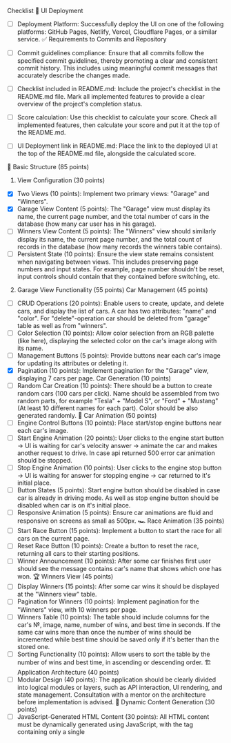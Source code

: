 Checklist
🚀 UI Deployment
 - [ ] Deployment Platform: Successfully deploy the UI on one of the following platforms: GitHub Pages, Netlify, Vercel, Cloudflare Pages, or a similar service.
✅ Requirements to Commits and Repository
 - [ ] Commit guidelines compliance: Ensure that all commits follow the specified commit guidelines, thereby promoting a clear and consistent commit history. This includes using meaningful commit messages that accurately describe the changes made.

 - [ ] Checklist included in README.md: Include the project's checklist in the README.md file. Mark all implemented features to provide a clear overview of the project's completion status.

 - [ ] Score calculation: Use this checklist to calculate your score. Check all implemented features, then calculate your score and put it at the top of the README.md.

 - [ ] UI Deployment link in README.md: Place the link to the deployed UI at the top of the README.md file, alongside the calculated score.

🏁 Basic Structure (85 points)
1. View Configuration (30 points)
 - [X] Two Views (10 points): Implement two primary views: "Garage" and "Winners".
 - [X] Garage View Content (5 points): The "Garage" view must display its name, the current page number, and the total number of cars in the database (how many car user has in his garage).
 - [ ] Winners View Content (5 points): The "Winners" view should similarly display its name, the current page number, and the total count of records in the database (how many records the winners table contains).
 - [ ] Persistent State (10 points): Ensure the view state remains consistent when navigating between views. This includes preserving page numbers and input states. For example, page number shouldn't be reset, input controls should contain that they contained before switching, etc.
2. Garage View Functionality (55 points)
Car Management (45 points)
 - [ ] CRUD Operations (20 points): Enable users to create, update, and delete cars, and display the list of cars. A car has two attributes: "name" and "color". For "delete"-operation car should be deleted from "garage" table as well as from "winners".
 - [ ] Color Selection (10 points): Allow color selection from an RGB palette (like here), displaying the selected color on the car's image along with its name.
 - [ ] Management Buttons (5 points): Provide buttons near each car's image for updating its attributes or deleting it.
 - [X] Pagination (10 points): Implement pagination for the "Garage" view, displaying 7 cars per page.
Car Generation (10 points)
 - [ ] Random Car Creation (10 points): There should be a button to create random cars (100 cars per click). Name should be assembled from two random parts, for example "Tesla" + "Model S", or "Ford" + "Mustang" (At least 10 different names for each part). Color should be also generated randomly.
🚗 Car Animation (50 points)
 - [ ] Engine Control Buttons (10 points): Place start/stop engine buttons near each car's image.
 - [ ] Start Engine Animation (20 points): User clicks to the engine start button -> UI is waiting for car's velocity answer -> animate the car and makes another request to drive. In case api returned 500 error car animation should be stopped.
 - [ ] Stop Engine Animation (10 points): User clicks to the engine stop button -> UI is waiting for answer for stopping engine -> car returned to it's initial place.
 - [ ] Button States (5 points): Start engine button should be disabled in case car is already in driving mode. As well as stop engine button should be disabled when car is on it's initial place.
 - [ ] Responsive Animation (5 points): Ensure car animations are fluid and responsive on screens as small as 500px.
🏎️ Race Animation (35 points)
 - [ ] Start Race Button (15 points): Implement a button to start the race for all cars on the current page.
 - [ ] Reset Race Button (10 points): Create a button to reset the race, returning all cars to their starting positions.
 - [ ] Winner Announcement (10 points): After some car finishes first user should see the message contains car's name that shows which one has won.
🏆 Winners View (45 points)
 - [ ] Display Winners (15 points): After some car wins it should be displayed at the "Winners view" table.
 - [ ] Pagination for Winners (10 points): Implement pagination for the "Winners" view, with 10 winners per page.
 - [ ] Winners Table (10 points): The table should include columns for the car's №, image, name, number of wins, and best time in seconds. If the same car wins more than once the number of wins should be incremented while best time should be saved only if it's better than the stored one.
 - [ ] Sorting Functionality (10 points): Allow users to sort the table by the number of wins and best time, in ascending or descending order.
🏗️ Application Architecture (40 points)
 - [ ] Modular Design (40 points): The application should be clearly divided into logical modules or layers, such as API interaction, UI rendering, and state management. Consultation with a mentor on the architecture before implementation is advised.
📜 Dynamic Content Generation (30 points)
 - [ ] JavaScript-Generated HTML Content (30 points): All HTML content must be dynamically generated using JavaScript, with the <body> tag containing only a single <script> tag.
🌐 Single Page Application (25 points)
 - [ ] SPA Implementation (25 points): The application must be a Single Page Application (SPA) using either React v18+ or Angular v17+. All content must be generated using TypeScript with strict and noImplicitAny settings enabled in tsconfig.json, ensuring seamless user experience without page reloads during navigation.
📦 Bundling and Tooling (20 points)
 - [ ] Use of Webpack or Similar (20 points): Implement Webpack or another bundling tool to compile the project into a minimal set of files, ideally one HTML file, one JS file, and one CSS file. Ensure that the configuration enforces TypeScript strict type checking.
✅ Code Quality and Standards (15 points)
 - [ ] Eslint with Airbnb Style Guide (15 points): Code must adhere to the Airbnb ESLint configuration to maintain code quality, as outlined in the Airbnb style guide. Specific rules may be adjusted only with mentor approval, and there should be no ESLint errors or warnings.
📏 Code Organization and Efficiency (15 points)
 - [ ] Function Modularization (10 points): Code should be organized into small, clearly named functions with specific purposes. Each function should not exceed 40 lines, reflecting strong typing and avoiding the use of magic numbers or strings.
 - [ ] Code Duplication and Magic Numbers (5 points): Minimize code duplication and maintain readability by avoiding the use of magic numbers or strings throughout the codebase.
🎨 Prettier and ESLint Configuration (10 points)
 - [ ] Prettier Setup (5 points): Prettier is correctly set up with two scripts in package.json: format for auto-formatting and ci:format for checking issues.
 - [ ] ESLint Configuration (5 points): ESLint is configured with the Airbnb style guide. A lint script in package.json runs ESLint checks. Configuration files should reflect strict TypeScript settings as per tsconfig.json.
🌟 Overall Code Quality (35 points)
 - [ ] (Up to 35 points) Discretionary points awarded by the reviewer based on overall code quality, readability